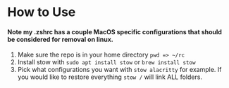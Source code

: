 # How to Use
#### Note my .zshrc has a couple MacOS specific configurations that should be considered for removal on linux.
1. Make sure the repo is in your home directory `pwd => ~/rc`
2. Install stow with `sudo apt install stow` or `brew install stow`
3. Pick what configurations you want with `stow alacritty` for example. If you would like to restore everything `stow /` will link ALL folders.
